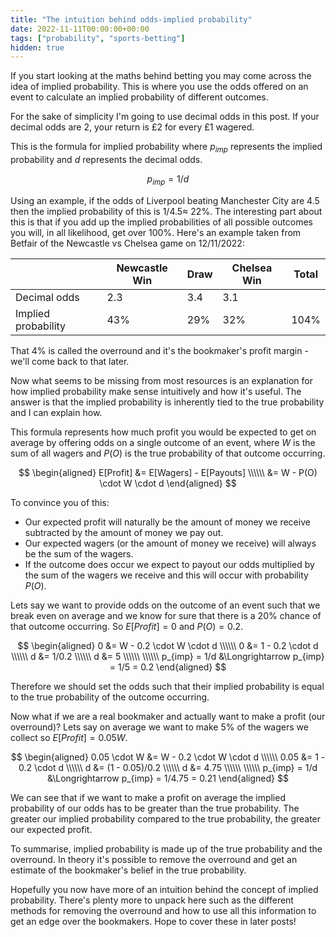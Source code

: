 ```yaml
---
title: "The intuition behind odds-implied probability"
date: 2022-11-11T00:00:00+00:00
tags: ["probability", "sports-betting"]
hidden: true
---
```

If you start looking at the maths behind betting you may come across the idea of implied probability. This is where you use the odds offered on an event to calculate an implied probability of different outcomes. 

For the sake of simplicity I'm going to use decimal odds in this post. If your decimal odds are 2, your return is £2 for every £1 wagered.

This is the formula for implied probability where $p_{imp}$ represents the implied probability and $d$ represents the decimal odds.

$$
p_{imp} = 1 / d
$$

Using an example, if the odds of Liverpool beating Manchester City are $4.5$ then the implied probability of this is $1/4.5 \approx$ 22%. The interesting part about this is that if you add up the implied probabilities of all possible outcomes you will, in all likelihood, get over 100%. Here's an example taken from Betfair of the Newcastle vs Chelsea game on 12/11/2022:

|                     | Newcastle Win | Draw | Chelsea Win | Total | 
| --------------------|---------------|------|-------------|-------|
| Decimal odds        | 2.3           | 3.4  | 3.1         |       |
| Implied probability | 43%           | 29%  | 32%         | 104%  |

That 4% is called the overround and it's the bookmaker's profit margin - we'll come back to that later. 

Now what seems to be missing from most resources is an explanation for how implied probability make sense intuitively and how it's useful. The answer is that the implied probability is inherently tied to the true probability and I can explain how. 

This formula represents how much profit you would be expected to get on average by offering odds on a single outcome of an event, where $W$ is the sum of all wagers and $P(O)$ is the true probability of that outcome occurring.

$$
\begin{aligned}
E[Profit] &= E[Wagers] - E[Payouts] \\\\\\
&= W - P(O) \cdot W \cdot d
\end{aligned}
$$

To convince you of this:
- Our expected profit will naturally be the amount of money we receive subtracted by the amount of money we pay out.
- Our expected wagers (or the amount of money we receive) will always be the sum of the wagers.
- If the outcome does occur we expect to payout our odds multiplied by the sum of the wagers we receive and this will occur with probability $P(O)$.

Lets say we want to provide odds on the outcome of an event such that we break even on average and we know for sure that there is a 20% chance of that outcome occurring. So $E[Profit] = 0$ and $P(O) = 0.2$.

$$
\begin{aligned}
0 &= W - 0.2 \cdot W \cdot d \\\\\\
0 &= 1 - 0.2 \cdot d \\\\\\
d &= 1/0.2 \\\\\\
d &= 5 \\\\\\
\\\\\\
p_{imp} = 1/d &\Longrightarrow p_{imp} = 1/5 = 0.2
\end{aligned}
$$

Therefore we should set the odds such that their implied probability is equal to the true probability of the outcome occurring.

Now what if we are a real bookmaker and actually want to make a profit (our overround)? Lets say on average we want to make 5% of the wagers we collect so $E[Profit] = 0.05W$.

$$
\begin{aligned}
0.05 \cdot W &= W - 0.2 \cdot W \cdot d \\\\\\
0.05 &= 1 - 0.2 \cdot d \\\\\\
d &= (1 - 0.05)/0.2 \\\\\\
d &= 4.75 \\\\\\
\\\\\\
p_{imp} = 1/d &\Longrightarrow p_{imp} = 1/4.75 = 0.21
\end{aligned}
$$

We can see that if we want to make a profit on average the implied probability of our odds has to be greater than the true probability. The greater our implied probability compared to the true probability, the greater our expected profit.

To summarise, implied probability is made up of the true probability and the overround. In theory it's possible to remove the overround and get an estimate of the bookmaker's belief in the true probability.

Hopefully you now have more of an intuition behind the concept of implied probability. There's plenty more to unpack here such as the different methods for removing the overround and how to use all this information to get an edge over the bookmakers. Hope to cover these in later posts!